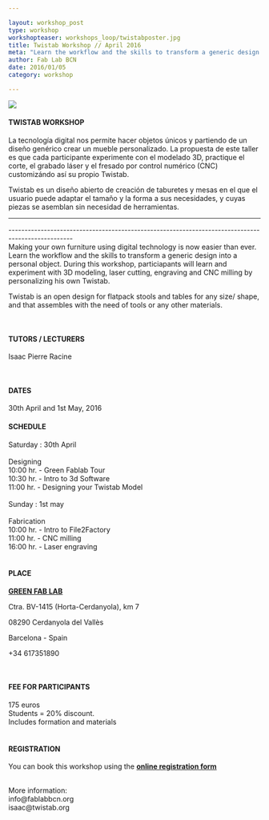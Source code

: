 ```yaml
---

layout: workshop_post
type: workshop
workshopteaser: workshops_loop/twistabposter.jpg
title: Twistab Workshop // April 2016
meta: "Learn the workflow and the skills to transform a generic design into a personal object. During this workshop, particiapants will learn and experiment with 3D modeling, laser cutting, engraving and CNC milling by personalizing his own Twistab."
author: Fab Lab BCN
date: 2016/01/05
category: workshop

---
```

<img src="{{site.baseurl}}{{ site.url }}/img/workshops/workshops_loop/twistabposter.jpg">

<br>

<h4>TWISTAB WORKSHOP</h4>

La tecnología digital nos permite hacer objetos únicos y partiendo de un diseño genérico crear un mueble personalizado. La propuesta de este taller es que cada participante experimente con el modelado 3D, practique el corte, el grabado láser y el fresado por control numérico (CNC) customizándo así su propio Twistab.

Twistab es un diseño abierto de creación de taburetes y mesas en el que el usuario puede adaptar el tamaño y la forma a sus necesidades, y cuyas piezas se asemblan sin necesidad de herramientas.
<br>
<hr>
--------------------------------------------------------------------------------------------------
<br>
Making your own furniture using digital technology is now easier than ever. Learn the workflow and the skills to transform a generic design into a personal object. During this workshop, particiapants will learn and experiment with 3D modeling, laser cutting, engraving and CNC milling by personalizing his own Twistab. 

Twistab is an open design for flatpack stools and tables for any size/ shape, and that assembles with the need of tools or any other materials.<br>



<br>
<h4>TUTORS / LECTURERS</h4>

Isaac Pierre Racine


<br>
<h4>DATES</h4>
30th April and 1st May, 2016

<h4>SCHEDULE</h4>
Saturday : 30th April<br>
<br>
Designing<br>
10:00 hr.	- Green Fablab Tour <br>
10:30 hr.	- Intro to 3d Software<br>
11:00 hr.	- Designing your 
	   	   Twistab Model<br>
	   	   <br>
Sunday : 1st may<br>
<br>
Fabrication<br>
10:00 hr.	- Intro to File2Factory<br>
11:00 hr.	- CNC milling<br>
16:00 hr.	- Laser engraving<br>

<br>
<h4>PLACE</h4>

<a target="_blank" href="http://greenfablab.org/contact/"><b><u>GREEN FAB LAB</u></b></a>

Ctra. BV-1415 (Horta-Cerdanyola), km 7 <br>

08290 Cerdanyola del Vallès <br>

Barcelona - Spain<br>

+34 617351890 


<br>
<h4>FEE FOR PARTICIPANTS</h4>
175 euros<br>
Students = 20% discount.<br>
Includes formation and materials<br>

<br>
<h4>REGISTRATION </h4>

You can book this workshop using the <a target="_blank" href="http://valldaura.fikket.es/event/symbiotic-associations"><b><u>online registration form</u></b></a>    

<br>
More information: <br>
info@fablabbcn.org<br>
isaac@twistab.org<br>


<br>



